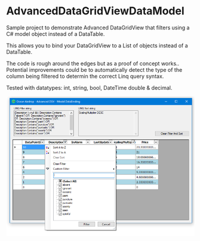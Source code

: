 # AdvancedDataGridViewDataModel
Sample project to demonstrate Advanced DataGridView that filters using a C# model object instead of a DataTable.

This allows you to bind your DataGridView to a List of objects instead of a DataTable.

The code is rough around the edges but as a proof of concept works.. Potential improvements could be to automatically detect the type of the column being filtered to determin the correct Linq query syntax.

Tested with datatypes: int, string, bool, DateTime double & decimal.

![alt tag](https://github.com/OceanAirdrop/AdvancedDataGridViewDataModel/blob/master/ScreenShot.png?raw=true)

